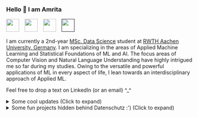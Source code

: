### Hello 👋 I am Amrita

<a href="mailto:amritab1211@gmail.com"><img src="https://i.imgur.com/jskyI9X.png" width="35px"/></a> &ensp;
<a href="https://www.linkedin.com/in/amrita-bhattacherjee"><img src="https://i.imgur.com/8aJxz4M.png" width="35px"/></a> &ensp;
<a href="https://scholar.google.com/citations?hl=en&user=JvVibRoAAAAJ"><img src="https://i.imgur.com/olbDoBB.png" width="35px"/></a> &ensp;
<a href=""><img src="[https://i.imgur.com/p7Sbh1b.png](https://www.5gmedcamp.de/wp-content/uploads/2021/03/Fraunhofer_HHI.png)" width="35px"/></a> &ensp;

I am currently a 2nd-year [MSc. Data Science](https://www.rwth-aachen.de/cms/root/studium/Vor-dem-Studium/Studiengaenge/Liste-Aktuelle-Studiengaenge/Studiengangbeschreibung/~pzpc/Data-Science-M-Sc/) student at [RWTH Aachen University, Germany](https://www.rwth-aachen.de/go/id/a/?lidx=1). I am specializing in the areas of Applied Machine Learning and Statistical Foundations of ML and AI. The focus areas of Computer Vision and Natural Language Understanding have highly intrigued me so far during my studies. Owing to the versatile and powerful applications of ML in every aspect of life, I lean towards an interdisciplinary approach of Applied ML. 

Feel free to drop a text on LinkedIn (or an email) ^_^

<details>
<summary>Some cool updates (Click to expand)</summary>
<p>
  <div style="width:100%;overflow-y:scroll; height:230px;">
    <ul id="News : "> 
      <li><i>[November 2023]</i> I receive the Deutschlanstipendium 2023, and funded by Porsche A.G. </li>
      <li> <i>[June 2022]</i> I graduate from college (BSc. Statistics) with honours and first class distinction </li>
      <li> <i>[May 2022]</i> I receive an admit from RWTH Aachen University </li>
      <li> <i>[July 2019]</i> I was awarded the INSPIRE Scholarship by the Ministry of Education (India) for achieving top 1% rank in the national ISC Examination </li>
    </ul>
  </div>
</p>   
</details>


<details>
<summary>Some fun projects hidden behind Datenschutz :') (Click to expand)</summary>
<p>
  
  <div style="width:100%;overflow-y:scroll; height:230px;">
    <ul id=" Projects : "> 
      <li> <i> [December 2023] </i> <code style="color : #FFD700"> <b> Variable-lag identification for multiple time-series analysis using improved dynamic time warping : Dr. Ximeng Cheng (Department of AI, Fraunhofer HHI, Berlin)</b> </code> </font> </li>
      <ul>
        <li> Identified dynamic lag in autocorrelated time series </li>
        <li> Performed Causality analysis (Granger's, etc.) to obtain information about lag effect </li>
        <li> Developed an implementation Dynamic Time Warping with moving window and correlation analysis (along with Transfer Entropy) </li>
        <li> Improved forecasting performance with feature engineering </li>
      </ul>
      <li><i>[September 2021]</i> <code style="color : #FFD700"> <b> Hierarchical Clustering in Jet Reconstruction Algorithms : Prof. Dr. Debarghya Ghoshdastidar, Dr. Stefan Kluth (TU Munich with Max Planck Institute for Physics) </b> </code> </li>
        <ul>
          <li> Interpretability of hierarchical clustering algorithms in data obtained from hadronization </li>
          <li> Implemented 7 different clustering algorithms – Sequential Clustering, Average Linkage, Ward Linkage, DIANA (or Divisive-Analysis) with pairwise distance, DIANA with JADE/Durham distance, Recursive Spectral Maxcut, and Recursive Normalized Spectral Maxcut, to simulated and real data obtained from hadronization on the hadron, parton and data level </li>
          <li> Developed a modified distance metric to perform comparative analysis of the clustering results </li>
          <li> Generated algorithms that are Collinear Safe, developed a new metric to quantify performance </li>
          <li> Developed global clustering algorithms inspired from the k-means++ technique </li>
        </ul>
      <li><i> [March 2021] </i> <code style="color : #FFD700"> <b> Exploratory Data Analysis on Time Series Sales Data : Prof. Dr. A. Chandra, Prof. Dr. D. Bhattacharya (St. Xavier's College, Kolkata) </b> </code> </li>
      <ul>
        <li> Analyzed 4 years of sales data (2 million+ data points) of a leading jewellery brand in India </li>
        <li> Conducted time series analysis on the data along with developing relevant business insights </li>
        <li> Used R programming language for data-cleaning, data pruning and data-visualisation </li>
        <li> Performed Customer Segmentation using RFM Model and k-means Clustering </li>
      </ul>
    </ul>
  </div>
</p>
      
</details>

